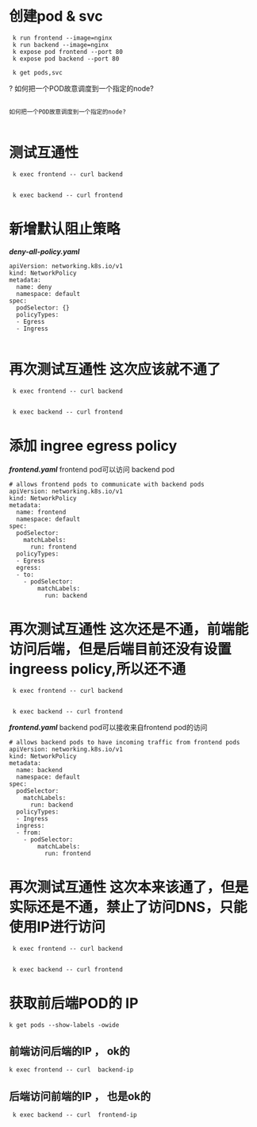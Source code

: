 #  创建pod & svc

```
 k run frontend --image=nginx
 k run backend --image=nginx
 k expose pod frontend --port 80
 k expose pod backend --port 80
 
 k get pods,svc
```



? 如何把一个POD故意调度到一个指定的node?

```

如何把一个POD故意调度到一个指定的node?


```




#  测试互通性


```
 k exec frontend -- curl backend

 
 k exec backend -- curl frontend

```


#  新增默认阻止策略  
***deny-all-policy.yaml***

```
apiVersion: networking.k8s.io/v1
kind: NetworkPolicy
metadata:
  name: deny
  namespace: default
spec:
  podSelector: {}
  policyTypes:
  - Egress
  - Ingress
 
```


#  再次测试互通性 这次应该就不通了


```
 k exec frontend -- curl backend

 
 k exec backend -- curl frontend

```

#  添加 ingree egress  policy

***frontend.yaml***   frontend pod可以访问 backend pod

```
# allows frontend pods to communicate with backend pods
apiVersion: networking.k8s.io/v1
kind: NetworkPolicy
metadata:
  name: frontend
  namespace: default
spec:
  podSelector:
    matchLabels:
      run: frontend
  policyTypes:
  - Egress
  egress:
  - to:
    - podSelector:
        matchLabels:
          run: backend

```

#  再次测试互通性 这次还是不通，前端能访问后端，但是后端目前还没有设置ingreess policy,所以还不通


```
 k exec frontend -- curl backend

 
 k exec backend -- curl frontend

```

***frontend.yaml***   backend  pod可以接收来自frontend  pod的访问

```
# allows backend pods to have incoming traffic from frontend pods
apiVersion: networking.k8s.io/v1
kind: NetworkPolicy
metadata:
  name: backend
  namespace: default
spec:
  podSelector:
    matchLabels:
      run: backend
  policyTypes:
  - Ingress
  ingress:
  - from:
    - podSelector:
        matchLabels:
          run: frontend

```


#  再次测试互通性 这次本来该通了，但是实际还是不通，禁止了访问DNS，只能使用IP进行访问


```
 k exec frontend -- curl backend

 
 k exec backend -- curl frontend

```


#   获取前后端POD的 IP



```
k get pods --show-labels -owide
```

##  前端访问后端的IP ， ok的
```
k exec frontend -- curl  backend-ip
```
##  后端访问前端的IP ， 也是ok的
```
 k exec backend -- curl  frontend-ip
```





